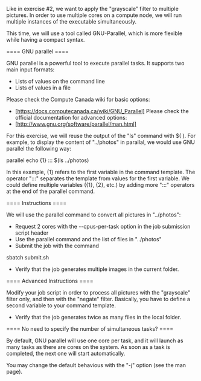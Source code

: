 Like in exercise #2, we want to apply the "grayscale" filter to multiple
pictures. In order to use multiple cores on a compute node, we will run
multiple instances of the executable simultaneously.

This time, we will use a tool called GNU-Parallel, which is more
flexible while having a compact syntax.

==== GNU parallel ====

GNU parallel is a powerful tool to execute parallel tasks. It supports two
main input formats:
  * Lists of values on the command line
  * Lists of values in a file

Please check the Compute Canada wiki for basic options:
  * [https://docs.computecanada.ca/wiki/GNU_Parallel]
Please check the official documentation for advanced options:
  * [http://www.gnu.org/software/parallel/man.html]

For this exercise, we will reuse the output of the "ls" command with $( ).
For example, to display the content of "../photos" in
parallal, we would use GNU parallel the following way:

   parallel echo {1} ::: $(ls ../photos)

In this example, {1} refers to the first variable in the command template.
The operator ":::" separates the template from values for the first variable.
We could define multiple variables ({1}, {2}, etc.) by adding more ":::"
operators at the end of the parallel command.

==== Instructions ====

We will use the parallel command to convert all pictures in
"../photos":

  * Request 2 cores with the --cpus-per-task option in the job submission
    script header
  * Use the parallel command and the list of files in
    "../photos"
  * Submit the job with the command

   sbatch submit.sh

  * Verify that the job generates multiple images in the current folder.

==== Advanced Instructions ====

Modify your job script in order to process all pictures with the
"grayscale" filter only, and then with the "negate" filter.
Basically, you have to define a second variable to your command template.

  * Verify that the job generates twice as many files in the local folder.

==== No need to specify the number of simultaneous tasks? ====

By default, GNU parallel will use one core per task, and it will launch as many
tasks as there are cores on the system. As soon as a task is completed, the
next one will start automatically.

You may change the default behavious with the "-j" option (see the man page).
